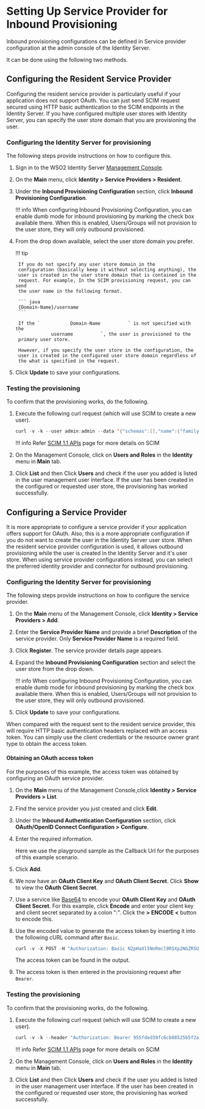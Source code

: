 # Setting Up Service Provider for Inbound Provisioning

Inbound provisioning configurations can be defined in Service provider
configuration at the admin console of the Identity Server.

It can be done using the following two methods.

## Configuring the Resident Service Provider

Configuring the resident service provider is particularly useful if your
application does not support OAuth. You can just send SCIM request
secured using HTTP basic authentication to the SCIM endpoints in the
Identity Server. If you have configured multiple user stores with
Identity Server, you can specify the user store domain that you are
provisioning the user.

### Configuring the Identity Server for provisioning

The following steps provide instructions on how to configure this.

1. Sign in to the WSO2 Identity Server [Management
    Console](../../setup/getting-started-with-the-management-console).
2. On the **Main** menu, click **Identity \> Service Providers \>
    Resident**.  
    <!--![sp-resident](../assets/img/using-wso2-identity-server/sp-resident.png)-->
3. Under the **Inbound Provisioning Configuration** section, click
    **Inbound Provisioning Configuration**.  
    <!--![idp-provisioning-config](../assets/img/using-wso2-identity-server/idp-provisioning-config.png)-->

    !!! info
        When configuring Inbound Provisioning Configuration, you can enable
        dumb mode for inbound provisioning by marking the check box
        available there. When this is enabled, Users/Groups will not
        provision to the user store, they will only outbound provisioned.

4. From the drop down available, select the user store domain you
    prefer.

    !!! tip

        If you do not specify any user store domain in the
        configuration (basically keep it without selecting anything), the
        user is created in the user store domain that is contained in the
        request. For example, In the SCIM provisioning request, you can send
        the user name in the following format.
    
        ``` java
        {Domain-Name}/username
        ```

        If the `           Domain-Name          ` is not specified with the
        `           username          `, the user is provisioned to the
        primary user store.

        However, if you specify the user store in the configuration, the
        user is created in the configured user store domain regardless of
        the what is specified in the request.


5. Click **Update** to save your configurations.

### Testing the provisioning

To confirm that the provisioning works, do the following.

1. Execute the following curl request (which will use SCIM to create a
    new user).

    ``` java
    curl -v -k --user admin:admin --data '{"schemas":[],"name":{"familyName":"mervyn","givenName":"samuel"},"userName":"samuel","password":"samuel","emails":[{"primary":true,"value":"samuel@wso2.com"}]}' --header "Content-Type:application/json" https://localhost:9443/wso2/scim/Users
    ```

    !!! info
        Refer [SCIM 1.1 APIs](../../develop/scim-1.1-apis) page for more details on SCIM

2. On the Management Console, click on **Users and Roles** in the
    **Identity** menu in **Main** tab.
3. Click **List** and then Click **Users** and check if the user you
    added is listed in the user management user interface. If the user
    has been created in the configured or requested user store, the
    provisioning has worked successfully.  

    <!--![user-list](../assets/img/using-wso2-identity-server/user-list.png)-->

## Configuring a Service Provider

It is more appropriate to configure a service provider if your
application offers support for OAuth. Also, this is a more appropriate
configuration if you do not want to create the user in the Identity
Server user store. When the resident service provider configuration is
used, it allows outbound provisioning while the user is created in the
Identity Server and it's user store. When using service provider
configurations instead, you can select the preferred identity provider
and connector for outbound provisioning.

### Configuring the Identity Server for provisioning

The following steps provide instructions on how to configure the service
provider.

1. On the **Main** menu of the Management Console, click **Identity \>
    Service Providers \> Add**.
2. Enter the **Service Provider Name** and provide a brief
    **Description** of the service provider. Only **Service Provider
    Name** is a required field.  
    <!--![description-sp](../assets/img/using-wso2-identity-server/description-sp.png)-->
3. Click **Register**. The service provider details page appears.

4. Expand the **Inbound Provisioning Configuration** section and select
    the user store from the drop down.

    <!--![inbound-provisioning-configuration](../assets/img/using-wso2-identity-server/inbound-provisioning-configuration.png)-->

    !!! info
        When configuring Inbound Provisioning Configuration, you can enable
        dumb mode for inbound provisioning by marking the check box
        available there. When this is enabled, Users/Groups will not
        provision to the user store, they will only outbound provisioned.

5. Click **Update** to save your configurations.

When compared with the request sent to the resident service provider,
this will require HTTP basic authentication headers replaced with an
access token. You can simply use the client credentials or the resource
owner grant type to obtain the access token.

#### Obtaining an OAuth access token

For the purposes of this example, the access token was obtained by
configuring an OAuth service provider.

1. On the **Main** menu of the Management Console,click **Identity \>
    Service Providers \> List**.
2. Find the service provider you just created and click **Edit**.
3. Under the **Inbound Authentication Configuration** section, click
    **OAuth/OpenID Connect Configuration \>** **Configure**.
    <!--![config-oauth-openid](../assets/img/using-wso2-identity-server/config-oauth-openid.png)-->

4. Enter the required information.  
    <!--![oauth-openid-info](../assets/img/using-wso2-identity-server/oauth-openid-info.png)-->
    Here we use the playground sample as the Callback Url for the
    purposes of this example scenario.
5. Click **Add**.
6. We now have an **OAuth Client Key** and **OAuth Client Secret**.
    Click **Show** to view the **OAuth Client Secret**.  
    <!--![show-oauth-client-secret](../assets/img/using-wso2-identity-server/show-oauth-client-secret.png)-->
7. Use a service like [Base64](https://www.base64encode.org/) to encode
    your **OAuth Client Key** and **OAuth Client Secret**. For this
    example, click **Encode** and enter your client key and client
    secret separated by a colon ":". Click the **\> ENCODE \<** button
    to encode this.  
    <!--![encode-key-secret](../assets/img/using-wso2-identity-server/encode-key-secret.png)-->

8. Use the encoded value to generate the access token by inserting it
    into the following cURL command after `Basic`.

    ``` java
    curl -v -X POST -H "Authorization: Basic N2pHaXl5NnRmcl9RSXp2NGZRSUYzcG92aDJRYTpDd09fRWVBdndLaW1vT0pOc0VGdWNHYjIzNWNh" -H "Content-Type: application/x-www-form-urlencoded;charset=UTF-8" -k -d "grant_type=password&username=admin&password=admin" https://localhost:9443/oauth2/token
    ```
    The access token can be found in the output.  
    <!--![access-token](../assets/img/using-wso2-identity-server/access-token.png)-->

10. The access token is then entered in the provisioning request after
    `Bearer`.

### Testing the provisioning

To confirm that the provisioning works, do the following.

1. Execute the following curl request (which will use SCIM to create a
    new user).

    ``` java
    curl -v -k --header "Authorization: Bearer 955fded39fc6cb08525b5f2a35b3e2e"  --data '{"schemas":[],"name":{"familyName":"fernando","givenName":"yohanna"},"userName":"yohanna","password":"yohanna","emails":[{"primary":true,"value":"yohanna@wso2.com"}]}' --header "Content-Type:application/json" https://localhost:9443/wso2/scim/Users
    ```

    !!! info
        Refer [SCIM 1.1 APIs](../../develop/scim-1.1-apis) page for more details on SCIM

2. On the Management Console, click on **Users and Roles** in the
    **Identity** menu in **Main** tab.
3. Click **List** and then Click **Users** and check if the user you
    added is listed in the user management user interface. If the user
    has been created in the configured or requested user store, the
    provisioning has worked successfully.

  
